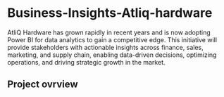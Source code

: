 # Business-Insights-Atliq-hardware
AtliQ Hardware has grown rapidly in recent years and is now adopting Power BI for data analytics to gain a competitive edge. This initiative will provide stakeholders with actionable insights across finance, sales, marketing, and supply chain, enabling data-driven decisions, optimizing operations, and driving strategic growth in the market.

## Project ovrview
